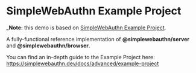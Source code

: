 # SimpleWebAuthn Example Project

_**Note:** this demo is based on [SimpleWebAuthn Example Project](https://github.com/MasterKale/SimpleWebAuthn/tree/master/example).

A fully-functional reference implementation of **@simplewebauthn/server** and
**@simplewebauthn/browser**.

You can find an in-depth guide to the Example Project here:
https://simplewebauthn.dev/docs/advanced/example-project
